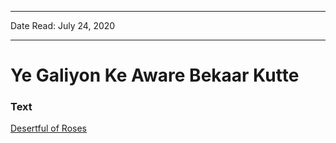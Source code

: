 
---

Date Read: July 24, 2020

---


# Ye Galiyon Ke Aware Bekaar Kutte


### Text

[Desertful of Roses](http://www.columbia.edu/itc/mealac/pritchett/00urdu/3mod/kiernan_faiz/10_dogs.pdf)

